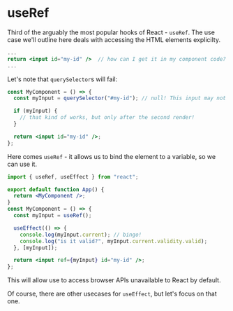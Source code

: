 # useRef

Third of the arguably the most popular hooks of React - `useRef`. The use case we'll outline here deals with accessing the HTML elements explicilty.

```jsx
...
return <input id="my-id" />  // how can I get it in my component code?
...
```

Let's note that `querySelector`s will fail:

```jsx
const MyComponent = () => {
  const myInput = querySelector("#my-id"); // null! This input may not be rendered yet...

  if (myInput) {
    // that kind of works, but only after the second render!
  }

  return <input id="my-id" />;
};
```

Here comes `useRef` - it allows us to bind the element to a variable, so we can use it.

```jsx
import { useRef, useEffect } from "react";

export default function App() {
  return <MyComponent />;
}
const MyComponent = () => {
  const myInput = useRef();

  useEffect(() => {
    console.log(myInput.current); // bingo!
    console.log("is it valid?", myInput.current.validity.valid);
  }, [myInput]);

  return <input ref={myInput} id="my-id" />;
};
```

This will allow use to access browser APIs unavailable to React by default.

Of course, there are other usecases for `useEffect`, but let's focus on that one.
